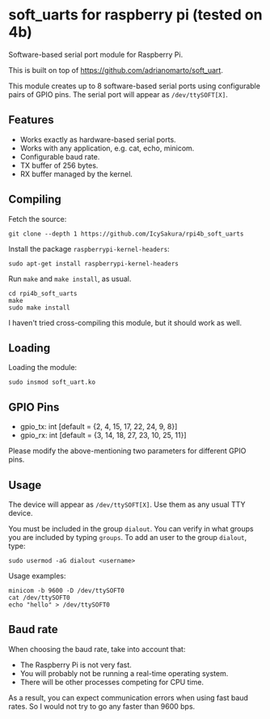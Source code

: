 # soft_uarts for raspberry pi (tested on 4b)

Software-based serial port module for Raspberry Pi. 

This is built on top of https://github.com/adrianomarto/soft_uart.

This module creates up to 8 software-based serial ports using configurable pairs of GPIO pins. The serial port will appear as `/dev/ttySOFT[X]`.


## Features

* Works exactly as hardware-based serial ports.
* Works with any application, e.g. cat, echo, minicom.
* Configurable baud rate.
* TX buffer of 256 bytes.
* RX buffer managed by the kernel.


## Compiling

Fetch the source:
```
git clone --depth 1 https://github.com/IcySakura/rpi4b_soft_uarts
```

Install the package `raspberrypi-kernel-headers`:
```
sudo apt-get install raspberrypi-kernel-headers
```

Run `make` and `make install`, as usual.
```
cd rpi4b_soft_uarts
make
sudo make install
```

I haven't tried cross-compiling this module, but it should work as well.


## Loading

Loading the module:
```
sudo insmod soft_uart.ko
```

## GPIO Pins

* gpio_tx: int [default = {2, 4, 15, 17, 22, 24, 9, 8}]
* gpio_rx: int [default = {3, 14, 18, 27, 23, 10, 25, 11}]

Please modify the above-mentioning two parameters for different GPIO pins.


## Usage

The device will appear as `/dev/ttySOFT[X]`. Use them as any usual TTY device.

You must be included in the group `dialout`. You can verify in what groups you are included by typing `groups`. To add an user to the group `dialout`, type:
```
sudo usermod -aG dialout <username>
```

Usage examples:
```
minicom -b 9600 -D /dev/ttySOFT0
cat /dev/ttySOFT0
echo "hello" > /dev/ttySOFT0
```

## Baud rate

When choosing the baud rate, take into account that:
* The Raspberry Pi is not very fast.
* You will probably not be running a real-time operating system.
* There will be other processes competing for CPU time.

As a result, you can expect communication errors when using fast baud rates. So I would not try to go any faster than 9600 bps.
